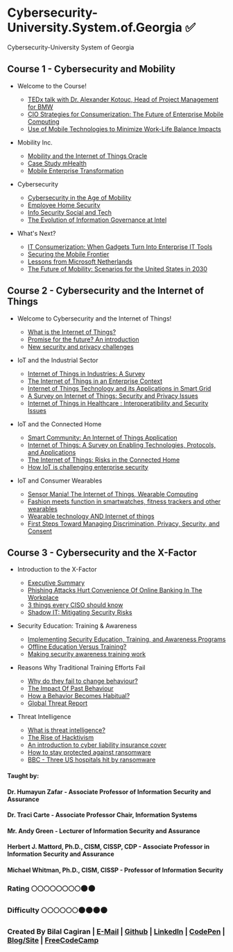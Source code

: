 # Cybersecurity-University.System.of.Georgia :white_check_mark:
Cybersecurity-University System of Georgia

## Course 1 - Cybersecurity and Mobility
* Welcome to the Course!
  * [TEDx talk with Dr. Alexander Kotouc, Head of Project Management for BMW](https://www.youtube.com/watch?v=vdZPI4G4nmc)
  * [CIO Strategies for Consumerization: The Future of Enterprise Mobile Computing](https://d3c33hcgiwev3.cloudfront.net/_d6476521d4869b03609c0f15b062925f_CIO-Strategies-for-Consumerization---The-Future-of-Enterprise-Mobile-Computing.pdf?Expires=1490054400&Signature=WF9De~TMV0Fto5Vf-CMSaAYUYHNHPbMokmpvJ0XSC0N6tIocB7jpa3ko~7O0jAqQxG0oZOWbuafuwQDJipJv-b5nO9~16hhPw~zdgYP1Q00IZWfaee-5cW9LDuaR-jzHrQKDHoUXtQiZSjVV8FcHSwtqp-DiIbHGfUcwO3CduVc_&Key-Pair-Id=APKAJLTNE6QMUY6HBC5A)
  * [Use of Mobile Technologies to Minimize Work-Life Balance Impacts](https://d3c33hcgiwev3.cloudfront.net/_d4f421141470e29ca7520bfd7b36c9c9_WorkLlifeBalanceMobility.pdf?Expires=1490054400&Signature=KkccqwRFZJIh6E5kTX3rv80iyNhzNBBkYe~tEQdVa0uOil~K3Vmf0VKxm1BSuMZVuTxOjA9BAfMYNsEfSEw5nZOz9FcwSpMxts5J5zq~00u66ck0P1X65~UvF0-MrT00FnMzEjC6OdC~YvNl5PooQMtkGo~-Dr0LT9pczTfg~6I_&Key-Pair-Id=APKAJLTNE6QMUY6HBC5A)
  
* Mobility Inc.
  * [Mobility and the Internet of Things Oracle](https://d3c33hcgiwev3.cloudfront.net/_9b9276167f7d475e65e0e6517f4d4d6e_Mobility-and-IoT-Oracle.pdf?Expires=1490140800&Signature=lA1QepXl95dDtF6JHNbLWLWTMpY9ZMqx7nkw5SJatICOuqgurOMvtxn~DAG1lqmYEIze-5KxRVS5Tks5Pqz9tXCPvD8KE5B0Qvbf9-3nVx6LgCxHQgZtSTqC35bXSpnvSEDMNztookWth5M3sIDgJh-76Q-cyq0qgdYYHCnz6ao_&Key-Pair-Id=APKAJLTNE6QMUY6HBC5A)
  * [Case Study mHealth](https://d3c33hcgiwev3.cloudfront.net/_04ab54a96697235b97ea8c77386c5b30_Case_Study_mHealth.pdf?Expires=1490140800&Signature=Y1MT3xvWM-oQoD6FdrWJvCwqw1iWH2syFjoWaPNjvytidLTXLVuEpmeBpMRmG67eWrGiSydu6jDRnnxvcBq9DoyOYLpCEvdXR3Pi9ZbddQElWXfUk7PlIdrNCU7ELul4QcGiXqTKbLJUSX-n3Vov6LC3IUss~qhKr7BHfN8VAbc_&Key-Pair-Id=APKAJLTNE6QMUY6HBC5A)
  * [Mobile Enterprise Transformation](https://d3c33hcgiwev3.cloudfront.net/_355729dec90216889f245a11bb2a6ce3_MobileEnterpriseTransformation.pdf?Expires=1490140800&Signature=AdROFDhLoFQqnXzGLjZFl5PLBWK26g~mQsocHzbIX9UBO0XYNl9IlMum0l13H6vW2G6u89VSiMKIhPAXIVsXb6~pZYXg6gZhMSRIvjbE2m7AnqkiVAFNWebsWqpwerG8jbiakdQNAX81FYuvEk1gP4hLNu1BFocJIkEifACdxaI_&Key-Pair-Id=APKAJLTNE6QMUY6HBC5A)
  
* Cybersecurity
  * [Cybersecurity in the Age of Mobility](https://d3c33hcgiwev3.cloudfront.net/_d0a8b572a646bf188ad1b836402ff2bb_Cybersecurity-in-the-Age-of-Mobility.pdf?Expires=1490140800&Signature=aSn8QQFcD-mbQ5Hcg99EeMPJc~FOBlC-RsVT~Hb3zZgPArbaUO1n-xzTPocMmvDoxSxeSG79WIQ~R33ifzYV90lA7TqQBs-OT5nTe9aZWVP5kMzlL-h-38WKJ4Gec2ZhBXn4Xjx2KNUQGSqjxkyuCvyMC~48s~kROM68jt8Hs38_&Key-Pair-Id=APKAJLTNE6QMUY6HBC5A)
  * [Employee Home Security](https://d3c33hcgiwev3.cloudfront.net/_cf02a287be96b155446d3a11c59d52f5_EmployeeHomeSecurity.pdf?Expires=1490140800&Signature=DO2vEIdf22HJ~cNACI4ClcCaWFo-dnG14dumHzJIYPxW3eRx0rBO6Ut10vlb6Cc7EzdhPT2SuKWwynuUMYrVqoOHCas~N7KoJC5E2wfb7rXP1wo8zqSOCGMuDEjKuTs4V0J2syZ3PhUs4jY68H-YYDFDgaqk5QJ9kSqpO~7YSeA_&Key-Pair-Id=APKAJLTNE6QMUY6HBC5A)
  * [Info Security Social and Tech](https://d3c33hcgiwev3.cloudfront.net/_5aa7f4ed02ac28b32481195b1ab7748b_InfoSecSocialAndTech.pdf?Expires=1490140800&Signature=SZrfCowrevpiJrTEkpFyzzIKslwuuV-uLbM~CiI~ZO2gnECQEfOVlo8LkoVmVIKJgvsuMEKoU2KHU6kpyON~K4jBFSHppQoxjJ3KUwocn0LmoO-SS7vEKReeaANThbOPCzC3gzCrPSjCzM5FiOSleiNPoaghyff8WnBZ8kErKw4_&Key-Pair-Id=APKAJLTNE6QMUY6HBC5A)
  * [The Evolution of Information Governance at Intel](https://d3c33hcgiwev3.cloudfront.net/_96b5c6f47b75cc48e5262c3f0e8c415a_IntelCase.pdf?Expires=1490140800&Signature=dggvdlOmVHx3iG~mObGPHFc3cFcmzc6ZFK~9A4kmNesY9pGQqCXvzJrBTVl2N4jA56uF0eIDca5~FTH74ALT99IS77Z~M7MT6Fv84N9MRJuouw-1I-GdLbzTHyn-6GJmcxE~9v7j4FQwAvtZ-aMzI2ZYcjIF~2xBp5jjCMzTqZA_&Key-Pair-Id=APKAJLTNE6QMUY6HBC5A)
 
* What's Next?
  * [IT Consumerization: When Gadgets Turn Into Enterprise IT Tools](https://d3c33hcgiwev3.cloudfront.net/_28da6cda66e2231771bfa60b3589cdfb_ITConsumerization.pdf?Expires=1490140800&Signature=g~8HP9KJJy88KElTmqvGpCbr2jG-il0rjWT4D3u8myFQ20DR1vlaXNiU56fm4ud8bcCFg4VBm77kIzPAkSpfNZq1M5ZEdMbNAOOJRbKXHTj6TbPDsRL4oRIZ43RuaVrnt8oLHxGU22XW2QZDrA4DswpWYQazALLDSmhpIQ6RIFQ_&Key-Pair-Id=APKAJLTNE6QMUY6HBC5A)
  * [Securing the Mobile Frontier](https://d3c33hcgiwev3.cloudfront.net/_60160dd66f74321a8eedbf328f1a93d9_SecuringTheMobileFrontier.pdf?Expires=1490140800&Signature=G3C0lFlealtKrWGVwCrxUZjA~WXNYkFD2nrXlpq73Wgj2svhaXOH0hgw5aw6jeqBjOOTVQ1EZFIZBZUkuDxjjwb0aoABrlURLIJMeHDeAZCG5f74gBdDUD9MhSzojNAb65Th0GQyWgyvNHTWJMoLvEor7UKo0T-AHs9fA9x7nUM_&Key-Pair-Id=APKAJLTNE6QMUY6HBC5A)
  * [ Lessons from Microsoft Netherlands](https://d3c33hcgiwev3.cloudfront.net/_e82ee92b642a712595397d3a6647bcd9_MSNetherlandsCase.pdf?Expires=1490140800&Signature=DBo6J4zdQx6eto5nF3T7-InBx5JJYv1iHDerabs7QkasQ4W7VZsApijEom6nug3Q8FR~5ubpOJV36UzY35LrwfKCVkvAaZqC4RE5vCxPpSYgUS-ApgujwsPcJW6aemN9Dm7cy0OVpeJCUuHYGD~h1QMRsO17vIywuv0y66Otvt8_&Key-Pair-Id=APKAJLTNE6QMUY6HBC5A)
  * [The Future of Mobility: Scenarios for the United States in 2030](https://d3c33hcgiwev3.cloudfront.net/_be501186da84abf844a03e7dfd05e027_FutureOfMobility.pdf?Expires=1490140800&Signature=OhKhGsMCb2f2WQnftWeb-H2haCUg0iSs95txz7nr--acp6orql0~SpRJ7qaDJVYKkTxuPoSXU-X5LqSZIAQek6W6vqZFjkGEy-1GVMVTqZDP2fPB-uYsRipG6x2tcdns9o4x5sedoOVjDwLtmUTNbGRsdZ-3dMPMklfBn-8HqBM_&Key-Pair-Id=APKAJLTNE6QMUY6HBC5A)

## Course 2 - Cybersecurity and the Internet of Things
* Welcome to Cybersecurity and the Internet of Things!
  * [What is the Internet of Things?](http://internetofthingsagenda.techtarget.com/definition/Internet-of-Things-IoT)
  * [Promise for the future? An introduction](https://d3c33hcgiwev3.cloudfront.net/_f9d3fb9c67e68f1242be2ff8c6dd8bab_iot_promise.pdf?Expires=1490400000&Signature=JlIPEteqtA6EdWBLqsCSgmzFtYC2hpiGnD~QraIYjU5k-UGqnqO-0bNlsAWaY1IFa2MgGr3zwhVGFFLQYovYGy9jMnjLPDjBG2Yvp1jL9~dbBcfJMc2L5rOel04Qkc7kekPQ07RWHIkExuKRDzjX5FehoxDtrKuK-cHatR9ve9c_&Key-Pair-Id=APKAJLTNE6QMUY6HBC5A)
  * [New security and privacy challenges](https://d3c33hcgiwev3.cloudfront.net/_7b4077df1f4a711a4cc44378cfc86d9a_iot_securityandprivacy.pdf?Expires=1490400000&Signature=Ry3E9vsS2CIzzdVEdYvzZSPJorISicsrqHf13o2VAHhRWfmvIEt50ywLHkE8rSpZOv~AbUagTbATm4Mdx8BAzq9SJYiYyiifGQWk7EH5IRaMC4hj34iqxnBWlYSLTP7NTgJQOu6u5WuVbn7woecLBKHjmvqYoiNsQV7vxv~BMSI_&Key-Pair-Id=APKAJLTNE6QMUY6HBC5A)
  
* IoT and the Industrial Sector
  * [Internet of Things in Industries: A Survey](https://d3c33hcgiwev3.cloudfront.net/_35b6ad45671c3bf8359a0a1963f370ca_iot_survey.pdf?Expires=1490400000&Signature=ZmBX84ZMmz4aNn141O9YiuUMN5DqyeD3xoAWtD0Sizv4zC8J~TI-nZAAzmaB8pNFSEwf~5So9Lxbum~iK~vK~mVI-UOYEN-rAo0lfQSsSsH6TBUnD3CPIW9x9WQBzxBAa0A6MKGpfLuIKNohEixqCCbpEk-h~36pnd8WFHkcGNo_&Key-Pair-Id=APKAJLTNE6QMUY6HBC5A)
  * [The Internet of Things in an Enterprise Context](https://d3c33hcgiwev3.cloudfront.net/_e1490ffc8ae8ec7215b0133b8bfa7a28_iot_enterprise.pdf?Expires=1490400000&Signature=jnAQv1oMDHBNL0~xADausb-L~nh6e7jSoRfWfEL31AW-s9c-JuCwFLcEASzwVo4yAO0R3vTca80Eygi-E~qSmBLkR~myqbtT4R-gFYCl2~JGcvqahyfpi6LPkU055SDJY0Oyhhd7zA6aci9tccupMwXzLJHozycsL-t1Ws2XPig_&Key-Pair-Id=APKAJLTNE6QMUY6HBC5A)
  * [Internet of Things Technology and its Applications in Smart Grid ](https://d3c33hcgiwev3.cloudfront.net/_96b88489f9e44fde0c17bda90a18223c_iot_integrating.pdf?Expires=1490400000&Signature=CNlbq9IL7XQaPa9FIw5yTQS-cB~Pl34IYZ6xWw3QeNpaAUIFUTZ7WeHsXYTrRw6JBYeo7ZAWC~NevCbq4ZTzqu6rss~XHBO6VAVjLZ7optO9yu4QNgcN3Y37OtOlsnCraNGbfZ4ieFO5OUXZrwpdff-sckZyYtPf5SqoUsEwt9w_&Key-Pair-Id=APKAJLTNE6QMUY6HBC5A)
  * [A Survey on Internet of Things: Security and Privacy Issues](https://d3c33hcgiwev3.cloudfront.net/_4938ae396d01762a64ac734dfe3e978a_iot_security_privacy.pdf?Expires=1490400000&Signature=EC8wp38sOsslHKccjVW2vz~33e2A2wscPoJAOzk6D2hvs~gJpXSVktbkPjD1aRZVg5vy3CelFi0JxzylUy7z66~u7Xnj9Oev~mFqszIKFsY-I91-Quv~DNYqmLw9444ZJG19i6qlzH-VNP0nBnb6HXMDye3YXzDv4jpup-lCjwY_&Key-Pair-Id=APKAJLTNE6QMUY6HBC5A)
  * [Internet of Things in Healthcare : Interoperatibility and Security Issues](https://d3c33hcgiwev3.cloudfront.net/_f61dbab77a36b10fc021d7b88ec15883_Internet_of_Things_Healthcare.pdf?Expires=1490400000&Signature=WI5yuaUlxuVrNTcq1g7egSTA1r44kY~vSuta5UwW~ddLBUp7hyDkShUSnrvBVV4POm4xWb~3ancwIM-c2bla2-FyNQHigqgVHKA4aG~f~1kLj-TQ-7rUd7eYtwKHseuFNM~SSvd~FGR6TbemGkQQ22h9VIHgMXh-RRn5dL7nUiw_&Key-Pair-Id=APKAJLTNE6QMUY6HBC5A)
  
* IoT and the Connected Home
  * [Smart Community: An Internet of Things Application](https://d3c33hcgiwev3.cloudfront.net/_d0e2afcd415da24939f878b32d4dc25e_iot_smartcommunity.pdf?Expires=1490400000&Signature=UbPhuuE8TsM6ae-kXzUZ1ABlh8-5vHaYW0oOJZ0g3ue~v5bwLlWuBtdl~eJtyEnPj5C14HXX00vMZYEWov8H2~iaHUQElCyVd5dSZLn4aBwCOKJClxhUnPGqPhPUfgP4hwb3hxb48CPnVB-Ceycww~FU2zYZTKIcGxpr~BF3WdQ_&Key-Pair-Id=APKAJLTNE6QMUY6HBC5A)
  * [Internet of Things: A Survey on Enabling Technologies, Protocols, and Applications](https://d3c33hcgiwev3.cloudfront.net/_f60e669c491b647c3b6fe7dd76554304_Internet-of-Things--A-Survey-on-Enabling-Technologies_-Protocols_-and-Applications.pdf?Expires=1490400000&Signature=JizsZ28Gwm9kl6oZ4BZ1oa2lIvWk-cNJPT8mCzwL3BYTDk8osxNZMq1U2-Zw~koEkQVo8OGOUg7S2kDHGm25Gm3E~3~~NErC8WrQxTPtRCc-Dsza8TE-wYZr1vAjXWM7DYchhurN4g50OdoZSp2tSRrOr3o0SjbbgXu2F-SoSvE_&Key-Pair-Id=APKAJLTNE6QMUY6HBC5A)
  * [The Internet of Things: Risks in the Connected Home](https://d3c33hcgiwev3.cloudfront.net/_9c550531d5f7c6b36dfc59738df68ca4_COnnectedHomesecurity.pdf?Expires=1490400000&Signature=KEmRqITbTS6i5RzjnkseD2vrsxtI2IpY8g~2~UyPcdFOox6biqUZEt7aR8FbB5B5L7agEyRS5x6OxXDEOGAkjGcC3WcC4~KuBMfsibrsNX7PDqP9Z2ZviLPceMXg5u8xC~zMAB5Q4ox9My7a5RVS7UCPumqWOVLBc6yiiUBKi-E_&Key-Pair-Id=APKAJLTNE6QMUY6HBC5A)
  * [How IoT is challenging enterprise security](https://blogs.csc.com/2015/11/29/4109/)
  
* IoT and Consumer Wearables
  * [Sensor Mania! The Internet of Things, Wearable Computing](https://d3c33hcgiwev3.cloudfront.net/_233e942072d88eacd3a8841e6dfa97f0_iot_sensor_mania.pdf?Expires=1490400000&Signature=Dm8J~L~8HS7fifKTcKROC1r7IlaNJ~EpBBfW26oPCgYmoVJmQeCm2~LyVYzBHfGQPzDpKI0sZh61h9~Ou9qWUbCX4y5KZyLf3sXGIwcy3yYJ2ATVysn5l3kNBkmhfibuBIiI9gsIGXqc1JB9L-3h0EOxugkqQyECH3IXVvDZRa8_&Key-Pair-Id=APKAJLTNE6QMUY6HBC5A)
  * [Fashion meets function in smartwatches, fitness trackers and other wearables](http://www.techrepublic.com/article/ces-2106-fashion-meets-function-in-smartwatches-fitness-trackers-and-other-wearables/)
  * [Wearable technology AND Internet of things](https://d3c33hcgiwev3.cloudfront.net/_242be7725daea8d3112a38a8ca377857_wearable-technology-and-the-internet-of-things-ericsson-consumerlab-2016.pdf?Expires=1490400000&Signature=VE5svmuHzsT3wEImskHic37DuTtjuEy1N6Ov2HM727XgxDB345iVp4J2-tRWbbOwBhZxju8H32uaLxpA9a9lxZU-3bWSLoYnrq~SvM3DJPj8kYLR3~ig0WuGA-iqW8ISl6QI2tzd8E9oeYBKwNb6wlxTOUVRxzAea3KBU9iAfec_&Key-Pair-Id=APKAJLTNE6QMUY6HBC5A)
  * [First Steps Toward Managing Discrimination, Privacy, Security, and Consent ](https://d3c33hcgiwev3.cloudfront.net/_d01db34b8187af12aee2fbd9cabf67f9_iot_regulating.pdf?Expires=1490400000&Signature=U3NpShKNEfLmejBAwj1Qx517Y6Ek0lAk2dAkX0bJlHiZ2eHt30UCadB-Do8ovpYEu-Xhqo0jLbvY0DWRtNZQUQ1sKJPJ2IzlBINp~Qz1xmcRSUlVK3HsY5vS~C3kHVsjHxHJ~ChNU1K578ibR6fKefA4-qqM500JNl9Y4h095po_&Key-Pair-Id=APKAJLTNE6QMUY6HBC5A)

## Course 3 - Cybersecurity and the X-Factor
* Introduction to the X-Factor
  * [Executive Summary](https://d3c33hcgiwev3.cloudfront.net/_7f6fca8290d71bd05afcf73a31b7fc47_ISM-executive-summary.pdf?Expires=1490486400&Signature=GgQGAA0i1~c0UNb8RXXGwU7oAZl7CUp2jXEI9cFh~0~~IV1fdrXs~ymXGU62Gu~6BlvfOcHXiTfWhZrsbG7j1wDHCzeSuMkwyGeDEnDvTKSM0GNHQgvrqYUUFiJu6Chp0ZFHlZUfWRGweFzKlf2Pw-UwLeV6tJalFlzRcA8eIMM_&Key-Pair-Id=APKAJLTNE6QMUY6HBC5A)
  * [Phishing Attacks Hurt Convenience Of Online Banking In The Workplace](http://www.informationsecuritybuzz.com/articles/phishing-attacks-hurt-convenience-online-banking-workplace/)
  * [3 things every CISO should know](http://www.information-age.com/3-things-every-ciso-should-know-123461649/)
  * [Shadow IT: Mitigating Security Risks](http://www.csoonline.com/article/3083775/security/shadow-it-mitigating-security-risks.html)

* Security Education: Training & Awareness
  * [Implementing Security Education, Training, and Awareness Programs](https://d3c33hcgiwev3.cloudfront.net/_1a4f91d2b9e9e975bd38bbaf546ba0df_SETA.pdf?Expires=1490486400&Signature=ZEUoIGWEQ42vowl2utGT4YMnn5tlVTzc1bLNXAKhI6GzXDVXZEKGgi6Ber5U0O2Qkz3aH5kmNKFOv9DYRYB0dM3Tx6oqkDn8WnIbqdLDqpkhbGEA94WNNJ8KY3f6fehSwPTsv56b~hQaM6cstd-Yu6liUK8toepnhFSsjyEjJWc_&Key-Pair-Id=APKAJLTNE6QMUY6HBC5A)
  * [Offline Education Versus Training?](https://d3c33hcgiwev3.cloudfront.net/_543c70f0495aa313efefbfe8b392faab_Training2.pdf?Expires=1490486400&Signature=EguxcI8Hyg7R6pav5Mib5vW4j0ZBJLJIzMC0AnUnMWSos8N-vflt0V3uO0H49OHTbqFj2HKbL-gNGtb8GQQPI11zxdor3FaZakDqJFCc75cnXXfA9wRJBLM8q9RlSSyFxEHMT1JVl8QFouAnrFPbxDqKllqtbfm5VumiyjnB-mo_&Key-Pair-Id=APKAJLTNE6QMUY6HBC5A)
  * [Making security awareness training work](https://d3c33hcgiwev3.cloudfront.net/_afdab63e4dc22ac996a13054e939f092_Making-security-awareness-work.pdf?Expires=1490486400&Signature=Hwm6zWtxmQLruxpqMhEutXfexiwcKB-MnlLpNMIUa5Ny11YwWO2nih~zMYSC7t-ccm-St00C~KU0KTfFlMfBPSeE9wge1vKQYXiOynUkyiUr7eNF16LPl42BOodlRo2h9nxwKESG0Q0zDT-MW3eWGr5Wd65zdLIW-oB6jpES~h8_&Key-Pair-Id=APKAJLTNE6QMUY6HBC5A)

* Reasons Why Traditional Training Efforts Fail
  * [Why do they fail to change behaviour?](https://d3c33hcgiwev3.cloudfront.net/_9d35b37eea9f468bbd12038178aeb904_Awareness-Campaigns.pdf?Expires=1490486400&Signature=hTvOWz7W9MN6R03uG25~JgZ9BNCuVLFoTK4~dQZtyrhHJAIkUCYotdxbSA74yaU5vvgZj0ATyW49uCLSDOkwr1X7~4m3A8pqEuwuXR9vnTlshCJWgY0qxccmkZHXChnKUvE~rN0SGNC3prZNTMyqzTSGFBrgar5EC45UQjmtiSg_&Key-Pair-Id=APKAJLTNE6QMUY6HBC5A)
  * [The Impact Of Past Behaviour](https://d3c33hcgiwev3.cloudfront.net/_64aced5aa2159abd90a64591706fe1f8_TPB-Habit-reading.pdf?Expires=1490486400&Signature=NC9FB~ULTkqNzblE-vJBIUMFx2tX3RjBbqx6~y~3pL4mrDQv356v1IEeYV1Aac1PX87O70~SkuKZVHVFI0sqFQYwoPNewWio6USGbaOXT9KUvQazMAZviYK3ezKv3ySEmfIcQgYWdM~8Q2kzM0Eq-MsOWMnUx1oL6plnKBFd1dE_&Key-Pair-Id=APKAJLTNE6QMUY6HBC5A)
  * [How a Behavior Becomes Habitual?](https://d3c33hcgiwev3.cloudfront.net/_0fff97d0ceb00b10ba8713c630d7aad0_Implementation-Intentions-Reading.pdf?Expires=1490486400&Signature=YfAk84YVltQ1Ns8PzpozY5aGPPhDLeIbbmXCPhV6MHano3YWLOzoFbaFoCMSJAzY~79MyEQ6RZHwJGxUHGxBvArwJfr4aecQroFRTq~zcUQcFTv0~VAPqovsNKkh-U5-5fy27LLHBIkEzwXSOW5JH3MBtv~F1NRsKqdoXn3ax6c_&Key-Pair-Id=APKAJLTNE6QMUY6HBC5A)
  * [Global Threat Report](https://d3c33hcgiwev3.cloudfront.net/_4b6a2d48f2760e1afc95b14ead6c13d9_forcepoint_2016_global_threat_report_en.pdf?Expires=1490486400&Signature=JjWNaMwFAs0fYRlj74kPeEZSPclqeaq4Qq-DGGjFqQ3LD55inF~RQUForKEGvWvdKq-sKeLD4w0--6R04jENXQH13jzqSJcCWeaGXXQOK6-qTJH7ZbOGCTt8d7SO-O0sM92V-qZJsCrRXqwxvHpPM4zJN~uFkkARt8DFXQLB9dY_&Key-Pair-Id=APKAJLTNE6QMUY6HBC5A)

* Threat Intelligence
  * [What is threat intelligence?](https://d3c33hcgiwev3.cloudfront.net/_1a5041a430ddae609d96d993958502f7_What-is-threat-intelligence.pdf?Expires=1490486400&Signature=Akn2yMB5H-C6w1qvMAnlJDZoTbt1z-oL3hI-HIHwgjKKpWJyjUdx6yBDw~PWFrBgbLcbLZWasUVui0ZriDi9eVkRd1PCZyTxc~8KUc7YmuVzFTrGGoCxReUWZRHbBiZDw6YI7vaExHCT2SbQORFnrTIi6t1V2S4F5HhU~jiVgnw_&Key-Pair-Id=APKAJLTNE6QMUY6HBC5A)
  * [The Rise of Hacktivism](http://journal.georgetown.edu/the-rise-of-hacktivism/)
  * [An introduction to cyber liability insurance cover](http://www.computerweekly.com/news/2240202703/An-introduction-to-cyber-liability-insurance-cover)
  * [How to stay protected against ransomware](https://d3c33hcgiwev3.cloudfront.net/_14cd59ec859fde6a01ccac28549a72db_sophos-ransomeware.pdf?Expires=1490486400&Signature=ad5MJk7H2PNVLNYi~Wj8KBATnAd6bTF6sBCHK7lCBTJVi0J6QpSpBYpcxmA9o44HIZtQNX6RE8rpHHAF-ehXgrORnDBMsr2mZAHZ~-VkPhB-Ehi6LlrSte6jDba1GeWJ0BA4ihg3CFf~5vmHnflGrrhUSL8K98~38I4ffiVYahY_&Key-Pair-Id=APKAJLTNE6QMUY6HBC5A)
  * [BBC - Three US hospitals hit by ransomware](http://www.bbc.co.uk/news/technology-35880610)

#### Taught by: 
#### Dr. Humayun Zafar - Associate Professor of Information Security and Assurance
#### Dr. Traci Carte - Associate Professor Chair, Information Systems
#### Mr. Andy Green -  Lecturer of Information Security and Assurance
#### Herbert J. Mattord, Ph.D., CISM, CISSP, CDP - Associate Professor in Information Security and Assurance
#### Michael Whitman, Ph.D., CISM, CISSP - Professor of Information Security

### Rating :full_moon::full_moon::full_moon::full_moon::full_moon::full_moon::full_moon::full_moon::new_moon::new_moon:
### Difficulty :full_moon::full_moon::full_moon::full_moon::full_moon::full_moon::new_moon::new_moon::new_moon::new_moon:

### Created By Bilal Cagiran | [E-Mail](mailto:bcagiran@hotmail.com) | [Github](https://github.com/extwiii/) | [LinkedIn](https://linkedin.com/in/bilalcagiran) | [CodePen](http://codepen.io/extwiii/) | [Blog/Site](http://bilalcagiran.com) | [FreeCodeCamp](https://www.freecodecamp.com/extwiii) 
